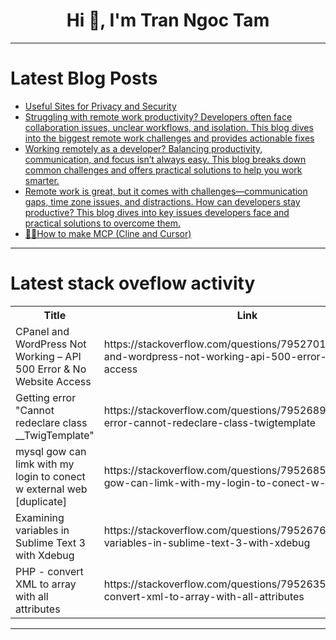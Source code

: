 <h1 align="center">Hi 👋, I'm Tran Ngoc Tam</h1>

---

# Latest Blog Posts 
<!-- BLOG-POST-LIST:START -->
- [Useful Sites for Privacy and Security](https://dev.to/rubi/useful-sites-for-privacy-and-security-34ll)
- [Struggling with remote work productivity? Developers often face collaboration issues, unclear workflows, and isolation. This blog dives into the biggest remote work challenges and provides actionable fixes](https://dev.to/nikhil_sachapara/struggling-with-remote-work-productivity-developers-often-face-collaboration-issues-unclear-40k5)
- [Working remotely as a developer? Balancing productivity, communication, and focus isn’t always easy. This blog breaks down common challenges and offers practical solutions to help you work smarter.](https://dev.to/naik_sejal/working-remotely-as-a-developer-balancing-productivity-communication-and-focus-isnt-always-4n36)
- [Remote work is great, but it comes with challenges—communication gaps, time zone issues, and distractions. How can developers stay productive? This blog dives into key issues developers face and practical solutions to overcome them.](https://dev.to/pratham_naik_project_manager/remote-work-is-great-but-it-comes-with-challenges-communication-gaps-time-zone-issues-and-4m2j)
- [🧠🥷How to make MCP &lpar;Cline and Cursor&rpar;](https://dev.to/webdeveloperhyper/how-to-make-mcp-cline-and-cursor-4b66)
<!-- BLOG-POST-LIST:END -->

---

# Latest stack oveflow activity
<table>
  <tr><th>Title</th><th>Link</th></tr>
  <!-- STACKOVERFLOW:START --><tr><td>CPanel and WordPress Not Working – API 500 Error &amp; No Website Access</td><td>https://stackoverflow.com/questions/79527011/cpanel-and-wordpress-not-working-api-500-error-no-website-access</td></tr><tr><td>Getting error &quot;Cannot redeclare class __TwigTemplate&quot;</td><td>https://stackoverflow.com/questions/79526893/getting-error-cannot-redeclare-class-twigtemplate</td></tr><tr><td>mysql gow can limk with my login to conect w external web [duplicate]</td><td>https://stackoverflow.com/questions/79526857/mysql-gow-can-limk-with-my-login-to-conect-w-external-web</td></tr><tr><td>Examining variables in Sublime Text 3 with Xdebug</td><td>https://stackoverflow.com/questions/79526769/examining-variables-in-sublime-text-3-with-xdebug</td></tr><tr><td>PHP - convert XML to array with all attributes</td><td>https://stackoverflow.com/questions/79526352/php-convert-xml-to-array-with-all-attributes</td></tr><!-- STACKOVERFLOW:END -->
</table>

---


